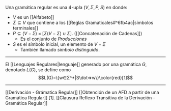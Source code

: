 Una gramática regular es una 4-upla $(V,Σ,P,S)$ en donde:
- $V$ es un [[Alfabeto]]
- $Σ⊆V$ que contiene a los [[Reglas Gramaticales#^6fb4ac|símbolos terminales]]
- $P⊆(V-Σ)×[Σ(V-Σ)∪Σ]$.  ([[Concatenación de Cadenas]])
	- Es el conjunto de *Producciones*
- $S$ es el símbolo inicial, un elemento de $V-Σ$
	- También llamado *símbolo distinguido*.
***
El [[Lenguajes Regulares|lenguaje]] generado por una gramática $G$, denotado $L(G)$, se define como$$L(G)=\{w∈Σ^*|S\dot⇒w\}\color{red}[1]$$
***
[[Derivación - Grámatica Regular]] 
[[Obtención de un AFD a partir de una Gramática Regular]] 
[1]. [[Clausura Reflexo Transitiva de la Derivación - Gramática Regular]] 